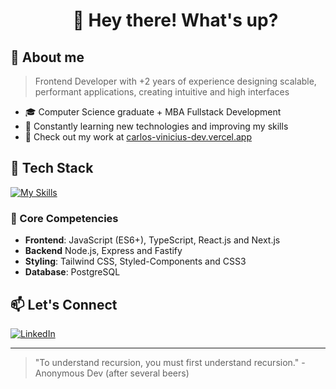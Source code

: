 
<div id="user-content-toc" align="center">
  <ul align="center" style="list-style: none;">
    <summary>
      <h1>👋 Hey there! What's up?  </h1>
    </summary>
  </ul>
</div>

## 📌 About me
> Frontend Developer with +2 years of experience designing scalable, performant applications, creating intuitive and high interfaces

- 🎓 Computer Science graduate + MBA Fullstack Development
- 🚀 Constantly learning new technologies and improving my skills
- 💼 Check out my work at [carlos-vinicius-dev.vercel.app](https://carlos-vinicius-dev.vercel.app)

## 🧰 Tech Stack

[![My Skills](https://skillicons.dev/icons?i=html,css,js,ts,react,vite,nextjs,tailwind,nodejs,docker,postgresql,figma&perline=6)](https://skillicons.dev)

###  🎯 Core Competencies
- **Frontend**: JavaScript (ES6+), TypeScript, React.js and Next.js
- **Backend** Node.js, Express and Fastify
- **Styling**: Tailwind CSS, Styled-Components and CSS3
- **Database**: PostgreSQL

## 📫 Let's Connect
[![LinkedIn](https://img.shields.io/badge/LinkedIn-0077B5?style=for-the-badge&logo=linkedin&logoColor=white)](https://linkedin.com/in/carlos-vinicius-dev)

---

> "To understand recursion, you must first understand recursion." - Anonymous Dev (after several beers)
